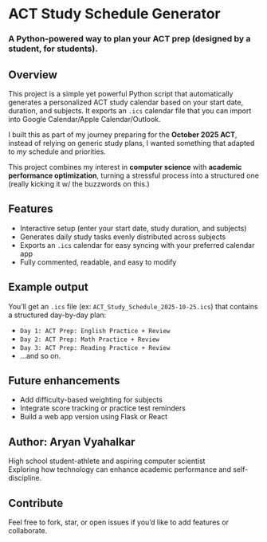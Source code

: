# ACT Study Schedule Generator

### A Python-powered way to plan your ACT prep (designed by a student, for students).

## Overview
This project is a simple yet powerful Python script that automatically generates a personalized ACT study calendar based on your start date, duration, and subjects. It exports an `.ics` calendar file that you can import into Google Calendar/Apple Calendar/Outlook.

I built this as part of my journey preparing for the **October 2025 ACT**, instead of relying on generic study plans, I wanted something that adapted to *my* schedule and priorities.  

This project combines my interest in **computer science** with **academic performance optimization**, turning a stressful process into a structured one (really kicking it w/ the buzzwords on this.)

## Features
- Interactive setup (enter your start date, study duration, and subjects)
- Generates daily study tasks evenly distributed across subjects
- Exports an `.ics` calendar for easy syncing with your preferred calendar app
- Fully commented, readable, and easy to modify


## Example output
You’ll get an `.ics` file (ex: `ACT_Study_Schedule_2025-10-25.ics`) that contains a structured day-by-day plan:
- `Day 1: ACT Prep: English Practice + Review`
- `Day 2: ACT Prep: Math Practice + Review`
- `Day 3: ACT Prep: Reading Practice + Review`
- …and so on.


## Future enhancements
- Add difficulty-based weighting for subjects
- Integrate score tracking or practice test reminders
- Build a web app version using Flask or React


## Author: Aryan Vyahalkar
High school student-athlete and aspiring computer scientist  
Exploring how technology can enhance academic performance and self-discipline.


## Contribute
Feel free to fork, star, or open issues if you’d like to add features or collaborate.
